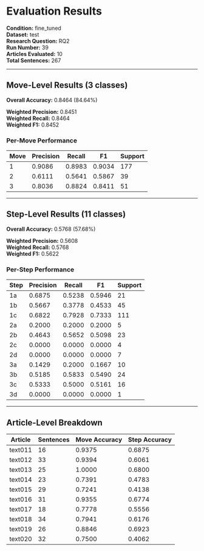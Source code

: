 # Evaluation Results

**Condition:** fine_tuned  
**Dataset:** test  
**Research Question:** RQ2  
**Run Number:** 39  
**Articles Evaluated:** 10  
**Total Sentences:** 267  

---

## Move-Level Results (3 classes)

**Overall Accuracy:** 0.8464 (84.64%)  

**Weighted Precision:** 0.8451  
**Weighted Recall:** 0.8464  
**Weighted F1:** 0.8452  

### Per-Move Performance

| Move | Precision | Recall | F1 | Support |
|------|-----------|--------|----|---------|
| 1 | 0.9086 | 0.8983 | 0.9034 | 177 |
| 2 | 0.6111 | 0.5641 | 0.5867 | 39 |
| 3 | 0.8036 | 0.8824 | 0.8411 | 51 |

---

## Step-Level Results (11 classes)

**Overall Accuracy:** 0.5768 (57.68%)  

**Weighted Precision:** 0.5608  
**Weighted Recall:** 0.5768  
**Weighted F1:** 0.5622  

### Per-Step Performance

| Step | Precision | Recall | F1 | Support |
|------|-----------|--------|----|---------|
| 1a | 0.6875 | 0.5238 | 0.5946 | 21 |
| 1b | 0.5667 | 0.3778 | 0.4533 | 45 |
| 1c | 0.6822 | 0.7928 | 0.7333 | 111 |
| 2a | 0.2000 | 0.2000 | 0.2000 | 5 |
| 2b | 0.4643 | 0.5652 | 0.5098 | 23 |
| 2c | 0.0000 | 0.0000 | 0.0000 | 4 |
| 2d | 0.0000 | 0.0000 | 0.0000 | 7 |
| 3a | 0.1429 | 0.2000 | 0.1667 | 10 |
| 3b | 0.5185 | 0.5833 | 0.5490 | 24 |
| 3c | 0.5333 | 0.5000 | 0.5161 | 16 |
| 3d | 0.0000 | 0.0000 | 0.0000 | 1 |

---

## Article-Level Breakdown

| Article | Sentences | Move Accuracy | Step Accuracy |
|---------|-----------|---------------|---------------|
| text011 | 16 | 0.9375 | 0.6875 |
| text012 | 33 | 0.9394 | 0.6061 |
| text013 | 25 | 1.0000 | 0.6800 |
| text014 | 23 | 0.7391 | 0.4783 |
| text015 | 29 | 0.7241 | 0.4138 |
| text016 | 31 | 0.9355 | 0.6774 |
| text017 | 18 | 0.7778 | 0.5556 |
| text018 | 34 | 0.7941 | 0.6176 |
| text019 | 26 | 0.8846 | 0.6923 |
| text020 | 32 | 0.7500 | 0.4062 |
